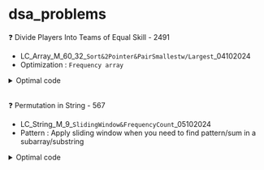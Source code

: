 # dsa_problems
<!--❓ ...
- ... <br>
- Optimization : ...
<details>
<summary>Optimal code</summary>
  
```cpp []
  code
```
</details>
-->

❓ Divide Players Into Teams of Equal Skill - 2491
- LC_Array_M_60_32_`Sort&2Pointer&PairSmallestw/Largest`_04102024<br>
- Optimization : `Frequency array`  
<details>
<summary>Optimal code</summary>
  
```cpp []
   long long dividePlayers(vector<int>& skill) {

        int max_skill = 1000;  // Max individual skill value
        vector<int> freq(max_skill + 1, 0); // Precise space allocation
        int teams = skill.size(); // Total players
        long long totalsum = 0;

        // Populate freq. array and total sum of skill[]
        for (int s : skill) {
            totalsum += s; 
            freq[s]++;
        }

        teams >>= 1;  // Bitwise division (total player/2)
        if (totalsum % teams != 0) return -1;  // Total skill cannot be divided equally pairwise.

        int target_pair_skill = totalsum / teams;
        int indv_skill_req = target_pair_skill/2;
        long long chemistry = 0;

        for (int i = 0; i <= indv_skill_req; ++i) {

            if (freq[i] == 0) continue;  // Skip if no players with this skill
            int partner_skill = target_pair_skill - i; // If player preset find partner

            // Case : For player and partner diff. skill 
            if (i != partner_skill) {

                // If both skill not present pair cannot be formed
                if (freq[i] != freq[partner_skill]) return -1;

                // player_skill * partner_skill * freq        
                chemistry += 1LL * i * partner_skill * freq[i];

                freq[partner_skill] = 0;  // Remove partner skill
            }

            // Case : If both partner and player have same skill
            else {
                 // freq[289]=2,4 to make pairs , 2 players with 289 skill
                if (freq[i] % 2 != 0) return -1;

                chemistry+= 1LL * i * i * (freq[i] / 2);
            }
            freq[i] = 0; // Remove player skill
        }

        return chemistry;
    }
```
</details><br>

❓ Permutation in String - 567
- LC_String_M_9_`SlidingWindow&FrequencyCount`_05102024 <br>
- Pattern : Apply sliding window when you need to find pattern/sum in a subarray/substring
<details>
<summary>Optimal code</summary>
  
```cpp []
        bool checkInclusion(string s1, string s2) {

        // If s1 is longer than s2, return false because s2 cannot contain s1
        if(s1.length()>s2.length()){
            return false;
        }

        // Step 1: Create two frequency arrays, one for s1 and one for the current window in s2
        vector<int>s1Count(26,0), sizeOfWin(26,0); // Size 26 for 'a' to 'z'

        // Step 2: Count the frequency of characters in s1 and in the first window of s2
        for(int i=0;i<s1.length();i++){
            s1Count[s1[i]-'a']++; // Frequency count for s1
            sizeOfWin[s2[i]-'a']++; // Initial window of s2

        }

        // Step 3: Slide the window over s2
        for(int i=s1.length();i<s2.length();i++){
            // Check if the current window matches the frequency of s1
            if(s1Count==sizeOfWin){
                return true; // If frequencies match, it means we found a permutation
            }

            // Slide the window: remove the character going out of the window (i - s1.length())
            sizeOfWin[s2[i-s1.length()]-'a']--;
            // Add the character coming into the window (i)
            sizeOfWin[s2[i]-'a']++;
        }

        // Step 4: After the loop, we need to check the last window
        return s1Count==sizeOfWin; // Check if the last window matches
    }
```
</details>
